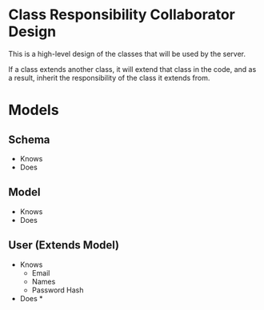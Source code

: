 Class Responsibility Collaborator Design
========================================

This is a high-level design of the classes that will be used by the server.

If a class extends another class, it will extend that class in the code, and as a result, inherit the responsibility of the class it extends from.

Models
======

Schema
------
* Knows
* Does

Model
-----
* Knows
* Does

User (Extends Model)
----
* Knows
  * Email
  * Names
  * Password Hash
* Does
  *

